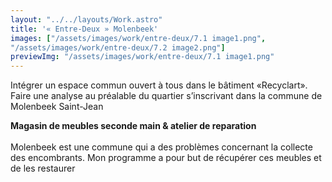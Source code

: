 ```yaml
---
layout: "../../layouts/Work.astro"
title: '« Entre-Deux » Molenbeek'
images: ["/assets/images/work/entre-deux/7.1 image1.png",
"/assets/images/work/entre-deux/7.2 image2.png"]
previewImg: "/assets/images/work/entre-deux/7.1 image1.png"
---
```


Intégrer un espace commun ouvert à tous dans le bâtiment «Recyclart». Faire une analyse au préalable du quartier s’inscrivant dans la commune de Molenbeek Saint-Jean

**Magasin de meubles seconde main &  atelier de reparation**
<br />
<br />
Molenbeek est une commune qui a des problèmes concernant la collecte des encombrants. Mon programme a pour but de récupérer ces meubles et de les restaurer
